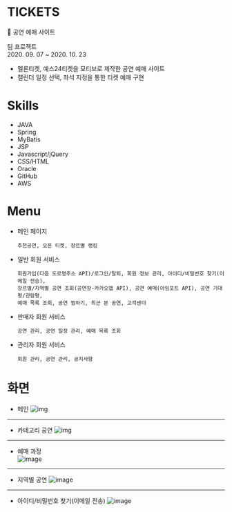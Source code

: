 # TICKETS
🎫 공연 예매 사이트

팀 프로젝트  
2020. 09. 07 ~ 2020. 10. 23

- 멜론티켓, 예스24티켓을 모티브로 제작한 공연 예매 사이트
- 캘린더 일정 선택, 좌석 지정을 통한 티켓 예매 구현

# Skills

- JAVA
- Spring
- MyBatis
- JSP
- Javascript/jQuery
- CSS/HTML
- Oracle
- GitHub
- AWS

# Menu
- 메인 페이지
  ```
  추천공연, 오픈 티켓, 장르별 랭킹
  ```
  
- 일반 회원 서비스  
  ```
  회원가입(다음 도로명주소 API)/로그인/탈퇴, 회원 정보 관리, 아이디/비밀번호 찾기(이메일 전송), 
  장르별/지역별 공연 조회(공연장-카카오맵 API), 공연 예매(아임포트 API), 공연 기대평/관람평, 
  예매 목록 조회, 공연 찜하기, 최근 본 공연, 고객센터
  ```

- 판매자 회원 서비스
  ```
  공연 관리, 공연 일정 관리, 예매 목록 조회
  ```

- 관리자 회원 서비스
  ```
  회원 관리, 공연 관리, 공지사항
  ```
  
  
  
# 화면

- 메인
![img](https://user-images.githubusercontent.com/66937966/106140682-6d414880-61b2-11eb-8d06-2e10a60c8a91.jpg)
*** 
- 카테고리 공연
![img](https://user-images.githubusercontent.com/66937966/106141104-03756e80-61b3-11eb-8fb1-8008c92d8f3d.jpg)
***
- 예매 과정  
![image](https://user-images.githubusercontent.com/66937966/106132031-c2775d00-61a6-11eb-8f28-9c9b691b98ca.png)
***
- 지역별 공연
![image](https://user-images.githubusercontent.com/66937966/106133082-23536500-61a8-11eb-95e2-62f1f067c9d7.png)
***
- 아이디/비밀번호 찾기(이메일 전송)
![image](https://user-images.githubusercontent.com/66937966/106133678-f3589180-61a8-11eb-88d1-3743cd6ce950.png)
